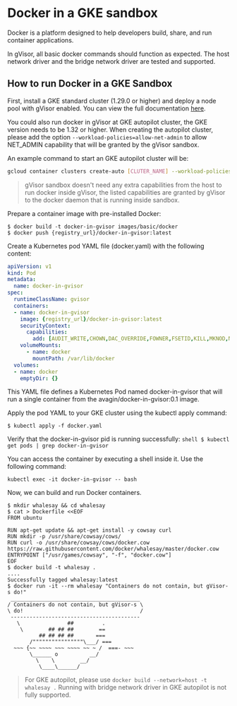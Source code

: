 # Docker in a GKE sandbox

Docker is a platform designed to help developers build, share, and run container
applications.

In gVisor, all basic docker commands should function as expected. The host
network driver and the bridge network driver are tested and supported.

## How to run Docker in a GKE Sandbox

First, install a GKE standard cluster (1.29.0 or higher) and deploy a node pool
with gVisor enabled. You can view the full documentation
[here](https://cloud.google.com/kubernetes-engine/docs/how-to/sandbox-pods#enabling).

You could also run docker in gVisor at GKE autopilot cluster, the GKE version
needs to be 1.32 or higher. When creating the autopilot cluster, please add the
option `--workload-policies=allow-net-admin` to allow NET_ADMIN capability that
will be granted by the gVisor sandbox.

An example command to start an GKE autopilot cluster will be:

```sh
gcloud container clusters create-auto [CLUTER_NAME] --workload-policies=allow-net-admin --location=[LOCATION] --cluster-version=1.32.2-gke.1182001
```

> gVisor sandbox doesn't need any extra capabilities from the host to run docker
> inside gVisor, the listed capabilities are granted by gVisor to the docker
> daemon that is running inside sandbox.

Prepare a container image with pre-installed Docker:

```shell
$ docker build -t docker-in-gvisor images/basic/docker
$ docker push {registry_url}/docker-in-gvisor:latest
```

Create a Kubernetes pod YAML file (docker.yaml) with the following content:

```yaml
apiVersion: v1
kind: Pod
metadata:
  name: docker-in-gvisor
spec:
  runtimeClassName: gvisor
  containers:
  - name: docker-in-gvisor
    image: {registry_url}/docker-in-gvisor:latest
    securityContext:
      capabilities:
        add: [AUDIT_WRITE,CHOWN,DAC_OVERRIDE,FOWNER,FSETID,KILL,MKNOD,NET_BIND_SERVICE,NET_RAW,SETFCAP,SETGID,SETPCAP,SETUID,SYS_CHROOT,SYS_PTRACE,NET_ADMIN,SYS_ADMIN]
    volumeMounts:
      - name: docker
        mountPath: /var/lib/docker
  volumes:
  - name: docker
    emptyDir: {}
```

This YAML file defines a Kubernetes Pod named docker-in-gvisor that will run a
single container from the avagin/docker-in-gvisor:0.1 image.

Apply the pod YAML to your GKE cluster using the kubectl apply command:

```shell
$ kubectl apply -f docker.yaml
```

Verify that the docker-in-gvisor pid is running successfully: `shell $ kubectl
get pods | grep docker-in-gvisor`

You can access the container by executing a shell inside it. Use the following
command:

```shell
kubectl exec -it docker-in-gvisor -- bash
```

Now, we can build and run Docker containers.

```shell
$ mkdir whalesay && cd whalesay
$ cat > Dockerfile <<EOF
FROM ubuntu

RUN apt-get update && apt-get install -y cowsay curl
RUN mkdir -p /usr/share/cowsay/cows/
RUN curl -o /usr/share/cowsay/cows/docker.cow https://raw.githubusercontent.com/docker/whalesay/master/docker.cow
ENTRYPOINT ["/usr/games/cowsay", "-f", "docker.cow"]
EOF
$ docker build -t whalesay .
....
Successfully tagged whalesay:latest
$ docker run -it --rm whalesay "Containers do not contain, but gVisor-s do!"
 _________________________________________
/ Containers do not contain, but gVisor-s \
\ do!                                     /
 -----------------------------------------
   \               ##         .
    \        ## ## ##        ==
          ## ## ## ##       ===
       /""""""""""""""""\___/ ===
  ~~~ {~~ ~~~~ ~~~ ~~~~ ~~ ~ /  ===- ~~~
       \______ o          __/
         \    \        __/
          \____\______/

```

> For GKE autopilot, please use `docker build --network=host -t whalesay .`
> Running with bridge network driver in GKE autopilot is not fully supported.
